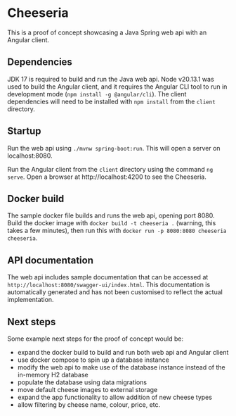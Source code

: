 # Cheeseria

This is a proof of concept showcasing a Java Spring web api with an Angular client.

## Dependencies

JDK 17 is required to build and run the Java web api. Node v20.13.1 was used to build the Angular client, and it requires the Angular CLI tool to run in development mode (`npm install -g @angular/cli`). The client dependencies will need to be installed with `npm install` from the `client` directory.

## Startup

Run the web api using `./mvnw spring-boot:run`. This will open a server on localhost:8080.

Run the Angular client from the `client` directory using the command `ng serve`. Open a browser at http://localhost:4200 to see the Cheeseria.

## Docker build

The sample docker file builds and runs the web api, opening port 8080. Build the docker image with `docker build -t cheeseria .` (warning, this takes a few minutes), then run this with `docker run -p 8080:8080 cheeseria cheeseria`.

## API documentation

The web api includes sample documentation that can be accessed at `http://localhost:8080/swagger-ui/index.html`. This documentation is automatically generated and has not been customised to reflect the actual implementation.

## Next steps

Some example next steps for the proof of concept would be:
- expand the docker build to build and run both web api and Angular client
- use docker compose to spin up a database instance
- modify the web api to make use of the database instance instead of the in-memory H2 database
- populate the database using data migrations
- move default cheese images to external storage
- expand the app functionality to allow addition of new cheese types
- allow filtering by cheese name, colour, price, etc.